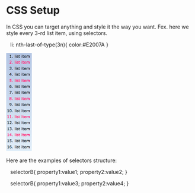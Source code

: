 # CSS Setup

In CSS you can target anything and style it the way you  want. Fex. here we style every 3-rd list item, using selectors.

` `  li: nth-last-of-type(3n){
    color:#E2007A
    }` ` 

![my image name](./listItemsStyle.png)

Here are the examples of selectors structure:

` ` selectorB{
    property1:value1;
    property2:value2;
}` ` 


` `  selectorB{
    property1:value3;
    property2:value4;
 }` ` 


